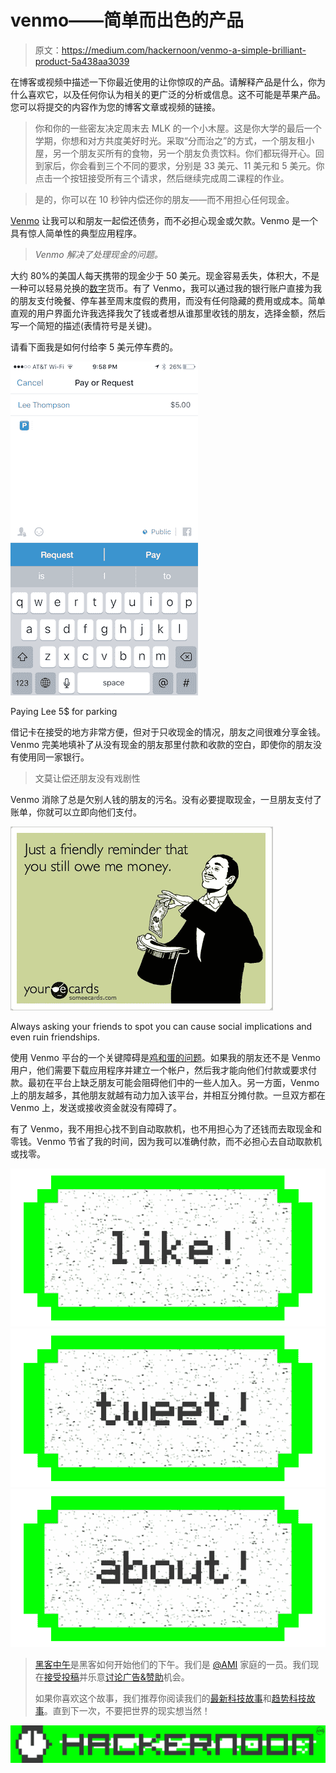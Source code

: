 # venmo——简单而出色的产品

> 原文：<https://medium.com/hackernoon/venmo-a-simple-brilliant-product-5a438aa3039>

在博客或视频中描述一下你最近使用的让你惊叹的产品。请解释产品是什么，你为什么喜欢它，以及任何你认为相关的更广泛的分析或信息。这不可能是苹果产品。您可以将提交的内容作为您的博客文章或视频的链接。

> 你和你的一些密友决定周末去 MLK 的一个小木屋。这是你大学的最后一个学期，你想和对方共度美好时光。采取“分而治之”的方式，一个朋友租小屋，另一个朋友买所有的食物，另一个朋友负责饮料。你们都玩得开心。回到家后，你会看到三个不同的要求，分别是 33 美元、11 美元和 5 美元。你点击一个按钮接受所有三个请求，然后继续完成周二课程的作业。

> 是的，你可以在 10 秒钟内偿还你的朋友——而不用担心任何现金。

[Venmo](https://hackernoon.com/tagged/venmo) 让我可以和朋友一起偿还债务，而不必担心现金或欠款。Venmo 是一个具有惊人简单性的典型应用程序。

> *Venmo 解决了处理现金的问题。*

大约 80%的美国人每天携带的现金少于 50 美元。现金容易丢失，体积大，不是一种可以轻易兑换的[数字](https://hackernoon.com/tagged/digital)货币。有了 Venmo，我可以通过我的银行账户直接为我的朋友支付晚餐、停车甚至周末度假的费用，而没有任何隐藏的费用或成本。简单直观的用户界面允许我选择我欠了钱或者想从谁那里收钱的朋友，选择金额，然后写一个简短的描述(表情符号是关键)。

请看下面我是如何付给李 5 美元停车费的。

![](img/8f53283fd1bf49d52de91580fe507479.png)

Paying Lee 5$ for parking

借记卡在接受的地方非常方便，但对于只收现金的情况，朋友之间很难分享金钱。Venmo 完美地填补了从没有现金的朋友那里付款和收款的空白，即使你的朋友没有使用同一家银行。

> 文莫让偿还朋友没有戏剧性

Venmo 消除了总是欠别人钱的朋友的污名。没有必要提取现金，一旦朋友支付了账单，你就可以立即向他们支付。

![](img/596731c756e40fb940b23777d3f445ec.png)

Always asking your friends to spot you can cause social implications and even ruin friendships.

使用 Venmo 平台的一个关键障碍是[鸡和蛋的问题](https://strategicthinker.wordpress.com/chicken-and-egg-problems/)。如果我的朋友还不是 Venmo 用户，他们需要下载应用程序并建立一个帐户，然后我才能向他们付款或要求付款。最初在平台上缺乏朋友可能会阻碍他们中的一些人加入。另一方面，Venmo 上的朋友越多，其他朋友就越有动力加入该平台，并相互分摊付款。一旦双方都在 Venmo 上，发送或接收资金就没有障碍了。

有了 Venmo，我不用担心找不到自动取款机，也不用担心为了还钱而去取现金和零钱。Venmo 节省了我的时间，因为我可以准确付款，而不必担心去自动取款机或找零。

[![](img/50ef4044ecd4e250b5d50f368b775d38.png)](http://bit.ly/HackernoonFB)[![](img/979d9a46439d5aebbdcdca574e21dc81.png)](https://goo.gl/k7XYbx)[![](img/2930ba6bd2c12218fdbbf7e02c8746ff.png)](https://goo.gl/4ofytp)

> [黑客中午](http://bit.ly/Hackernoon)是黑客如何开始他们的下午。我们是 [@AMI](http://bit.ly/atAMIatAMI) 家庭的一员。我们现在[接受投稿](http://bit.ly/hackernoonsubmission)并乐意[讨论广告&赞助](mailto:partners@amipublications.com)机会。
> 
> 如果你喜欢这个故事，我们推荐你阅读我们的[最新科技故事](http://bit.ly/hackernoonlatestt)和[趋势科技故事](https://hackernoon.com/trending)。直到下一次，不要把世界的现实想当然！

[![](img/be0ca55ba73a573dce11effb2ee80d56.png)](https://goo.gl/Ahtev1)